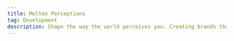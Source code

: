 ```yaml
---
title: Molten Perceptions
tag: Development
description: Shape the way the world perceives you. Creating brands that forge impressions and drive influence.
---
```

